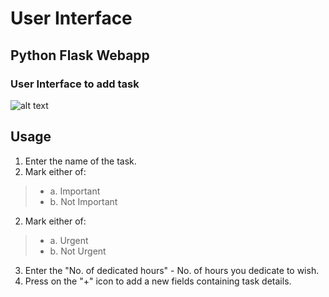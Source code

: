 # User Interface

## Python Flask Webapp
### User Interface to add task
![alt text](https://github.com/workocate/workocate/blob/master/src/site/images/task-input-ui.png "Task input UI")

## Usage

1. Enter the name of the task.
2. Mark either of:
>* a. Important
>* b. Not Important
2. Mark either of:
>* a. Urgent
>* b. Not Urgent
3. Enter the "No. of dedicated hours" - No. of hours you dedicate to wish.
4. Press on the "+" icon to add a new fields containing task details.
  
